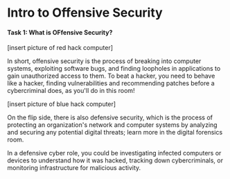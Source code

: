 # Intro to Offensive Security

#### Task 1: What is OFfensive Security?

[insert picture of red hack computer]

In short, offensive security is the process of breaking into computer systems, exploiting software bugs, and finding loopholes in applications to gain unauthorized access to them.
To beat a hacker, you need to behave like a hacker, finding vulnerabilities and recommending patches before a cybercriminal does, as you'll do in this room!

[insert picture of blue hack computer]

On the flip side, there is also defensive security, which is the process of protecting an organization's network and computer systems by analyzing and securing any potential digital threats; learn more in the digital forensics room.

In a defensive cyber role, you could be investigating infected computers or devices to understand how it was hacked, tracking down cybercriminals, or monitoring infrastructure for malicious activity.
